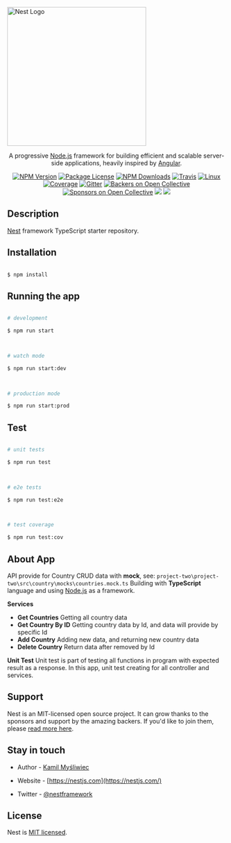 
<p  align="center">

<a  href="http://nestjs.com/"  target="blank"><img  src="https://nestjs.com/img/logo_text.svg"  width="320"  alt="Nest Logo"  /></a>

</p>

  

[travis-image]: https://api.travis-ci.org/nestjs/nest.svg?branch=master

[travis-url]: https://travis-ci.org/nestjs/nest

[linux-image]: https://img.shields.io/travis/nestjs/nest/master.svg?label=linux

[linux-url]: https://travis-ci.org/nestjs/nest

<p  align="center">A progressive <a  href="http://nodejs.org"  target="blank">Node.js</a> framework for building efficient and scalable server-side applications, heavily inspired by <a  href="https://angular.io"  target="blank">Angular</a>.</p>

<p  align="center"><a  href="https://www.npmjs.com/~nestjscore"><img  src="https://img.shields.io/npm/v/@nestjs/core.svg"  alt="NPM Version"  /></a> <a  href="https://www.npmjs.com/~nestjscore"><img  src="https://img.shields.io/npm/l/@nestjs/core.svg"  alt="Package License"  /></a> <a  href="https://www.npmjs.com/~nestjscore"><img  src="https://img.shields.io/npm/dm/@nestjs/core.svg"  alt="NPM Downloads"  /></a> <a  href="https://travis-ci.org/nestjs/nest"><img  src="https://api.travis-ci.org/nestjs/nest.svg?branch=master"  alt="Travis"  /></a> <a  href="https://travis-ci.org/nestjs/nest"><img  src="https://img.shields.io/travis/nestjs/nest/master.svg?label=linux"  alt="Linux"  /></a> <a  href="https://coveralls.io/github/nestjs/nest?branch=master"><img  src="https://coveralls.io/repos/github/nestjs/nest/badge.svg?branch=master#5"  alt="Coverage"  /></a> <a  href="https://gitter.im/nestjs/nestjs?utm_source=badge&utm_medium=badge&utm_campaign=pr-badge&utm_content=body_badge"><img  src="https://badges.gitter.im/nestjs/nestjs.svg"  alt="Gitter"  /></a> <a  href="https://opencollective.com/nest#backer"><img  src="https://opencollective.com/nest/backers/badge.svg"  alt="Backers on Open Collective"  /></a> <a  href="https://opencollective.com/nest#sponsor"><img  src="https://opencollective.com/nest/sponsors/badge.svg"  alt="Sponsors on Open Collective"  /></a> <a  href="https://paypal.me/kamilmysliwiec"><img  src="https://img.shields.io/badge/Donate-PayPal-dc3d53.svg"/></a> <a  href="https://twitter.com/nestframework"><img  src="https://img.shields.io/twitter/follow/nestframework.svg?style=social&label=Follow"></a></p>

<!--[![Backers on Open Collective](https://opencollective.com/nest/backers/badge.svg)](https://opencollective.com/nest#backer)

[![Sponsors on Open Collective](https://opencollective.com/nest/sponsors/badge.svg)](https://opencollective.com/nest#sponsor)-->

  

## Description

  

[Nest](https://github.com/nestjs/nest) framework TypeScript starter repository.

  

## Installation

  

```bash

$ npm install

```

  

## Running the app

  

```bash

# development

$ npm run start

  

# watch mode

$ npm run start:dev

  

# production mode

$ npm run start:prod

```

  

## Test

  

```bash

# unit tests

$ npm run test

  

# e2e tests

$ npm run test:e2e

  

# test coverage

$ npm run test:cov

```

## About App

API provide for Country CRUD data with **mock**, see:
`project-two\project-two\src\country\mocks\countries.mock.ts` 
Building with **TypeScript** language and using <a  href="http://nodejs.org"  target="blank">Node.js</a> as a framework.

**Services**
 - **Get Countries**
 Getting all country data
 - **Get Country By ID**
 Getting country data by Id, and data will provide by specific Id
 - **Add Country**
 Adding new data, and returning new country data
 - **Delete Country**
 Return data after removed by Id

**Unit Test**
Unit test is part of testing all functions in program with expected result as a response. In this app, unit test creating for all controller and services.
  

## Support

  

Nest is an MIT-licensed open source project. It can grow thanks to the sponsors and support by the amazing backers. If you'd like to join them, please [read more here](https://docs.nestjs.com/support).

  

## Stay in touch

  

- Author - [Kamil Myśliwiec](https://kamilmysliwiec.com)

- Website - [https://nestjs.com](https://nestjs.com/)

- Twitter - [@nestframework](https://twitter.com/nestframework)

  

## License

  

Nest is [MIT licensed](LICENSE).

  
